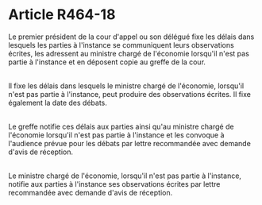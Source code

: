 # Article R464-18

<p>Le premier président de la cour d'appel ou son délégué fixe les délais dans lesquels les parties à l'instance se communiquent leurs observations écrites, les adressent au ministre chargé de l'économie lorsqu'il n'est pas partie à l'instance et en déposent copie au greffe de la cour.<br/><br/>

Il fixe les délais dans lesquels le ministre chargé de l'économie, lorsqu'il n'est pas partie à l'instance, peut produire des observations écrites. Il fixe également la date des débats.<br/><br/>

Le greffe notifie ces délais aux parties ainsi qu'au ministre chargé de l'économie lorsqu'il n'est pas partie à l'instance et les convoque à l'audience prévue pour les débats par lettre recommandée avec demande d'avis de réception.<br/><br/>

Le ministre chargé de l'économie, lorsqu'il n'est pas partie à l'instance, notifie aux parties à l'instance ses observations écrites par lettre recommandée avec demande d'avis de réception.</p>